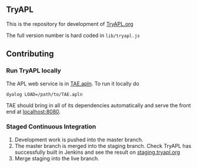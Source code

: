 ## TryAPL
This is the repository for development of [TryAPL.org](https://tryapl.org)

The full version number is hard coded in `lib/tryapl.js`

## Contributing

### Run TryAPL locally
The APL web service is in [TAE.apln](./TAE.apln). To run it locally do

```
dyalog LOAD=/path/to/TAE.apln
```

TAE should bring in all of its dependencies automatically and serve the front end at [localhost:8080](http://localhost:8080).

### Staged Continuous Integration
1. Development work is pushed into the master branch.
2. The master branch is merged into the staging branch. Check TryAPL has successfully built in Jenkins and see the result on [staging.tryapl.org](https://staging.tryapl.org)
3. Merge staging into the live branch.
